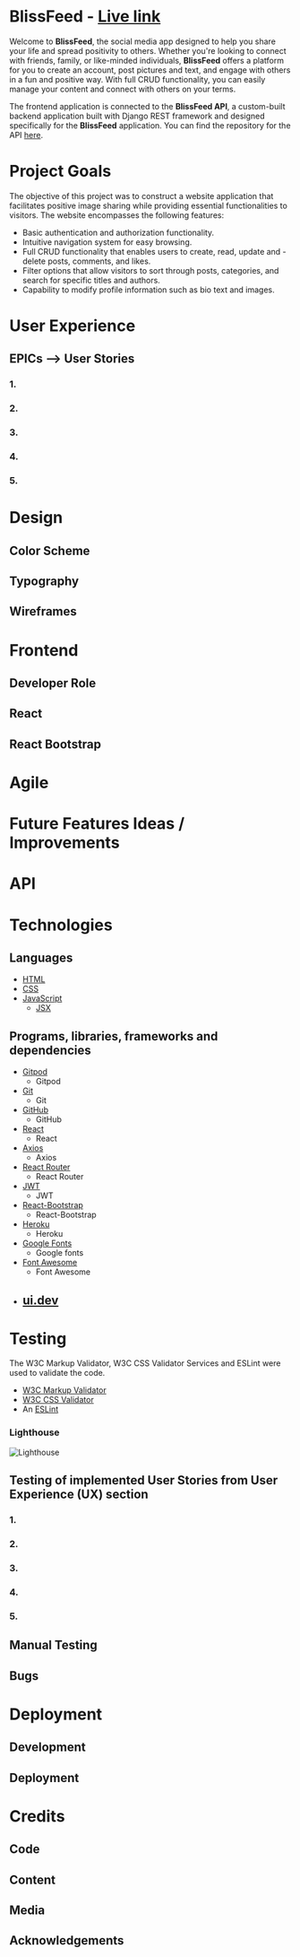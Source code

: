 # BlissFeed -  [Live link](https://blissfeed-pp5.herokuapp.com/)

Welcome to **BlissFeed**, the social media app designed to help you share your life and spread positivity to others. Whether you're looking to connect with friends, family, or like-minded individuals, **BlissFeed** offers a platform for you to create an account, post pictures and text, and engage with others in a fun and positive way. With full CRUD functionality, you can easily manage your content and connect with others on your terms.

The frontend application is connected to the **BlissFeed API**, a custom-built backend application built with Django REST framework and designed specifically for the **BlissFeed** application. You can find the repository for the API [here](https://github.com/Aspen92/blissfeed-drf-api).

# Project Goals

The objective of this project was to construct a website application that facilitates positive image sharing while providing essential functionalities to visitors. The website encompasses the following features:

- Basic authentication and authorization functionality.
- Intuitive navigation system for easy browsing.
- Full CRUD functionality that enables users to create, read, update and - delete posts, comments, and likes.
- Filter options that allow visitors to sort through posts, categories, and search for specific titles and authors.
- Capability to modify profile information such as bio text and images.

# User Experience

## EPICs --> User Stories

### 1. 

### 2.

### 3. 

### 4.

### 5.

# Design

## Color Scheme

## Typography

## Wireframes

# Frontend

## Developer Role

## React

## React Bootstrap

# Agile

# Future Features Ideas / Improvements

# API

# Technologies

## Languages

- [HTML](https://en.wikipedia.org/wiki/HTML5)
- [CSS](https://en.wikipedia.org/wiki/CSS)
- [JavaScript](https://www.w3schools.com/js/js_es6.asp)
  - [JSX](https://reactjs.org/)

## Programs, libraries, frameworks and dependencies

- [Gitpod](https://gitpod.io)
  - Gitpod
- [Git](https://git-scm.com/)
  - Git
- [GitHub](https://github.com/)
  - GitHub
- [React]()
  - React
- [Axios](https://axios-http.com/docs/intro)
  - Axios
- [React Router](https://v5.reactrouter.com/web/guides/quick-start)
  - React Router
- [JWT](https://jwt.io/)
  - JWT
- [React-Bootstrap]()
  - React-Bootstrap
- [Heroku]()
  - Heroku
- [Google Fonts](https://fonts.google.com/)
  - Google fonts
- [Font Awesome]()
  - Font Awesome
- [ui.dev](https://ui.dev/amiresponsive) 
    -

# Testing

The W3C Markup Validator, W3C CSS Validator Services and ESLint were used to validate the code.

- [W3C Markup Validator](https://validator.w3.org/)
- [W3C CSS Validator](https://jigsaw.w3.org/css-validator/)
- An [ESLint](https://eslint.org/)

### Lighthouse

![Lighthouse]()

## Testing of implemented User Stories from User Experience (UX) section

### 1.

### 2.

### 3.

### 4.

### 5.

## Manual Testing

## Bugs

# Deployment

## Development

## Deployment

# Credits

## Code

## Content 

## Media

## Acknowledgements
